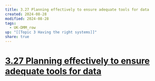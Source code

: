 ```yaml
---
title: 3.27 Planning effectively to ensure adequate tools for data
created: 2024-08-28
modified: 2024-08-28
tags:
  - UK-DMM_row
up: "[[Topic 3 Having the right systems]]"
share: true
---
```

# [3.27 Planning effectively to ensure adequate tools for data](3.27%20Planning%20effectively%20to%20ensure%20adequate%20tools%20for%20data.md)

